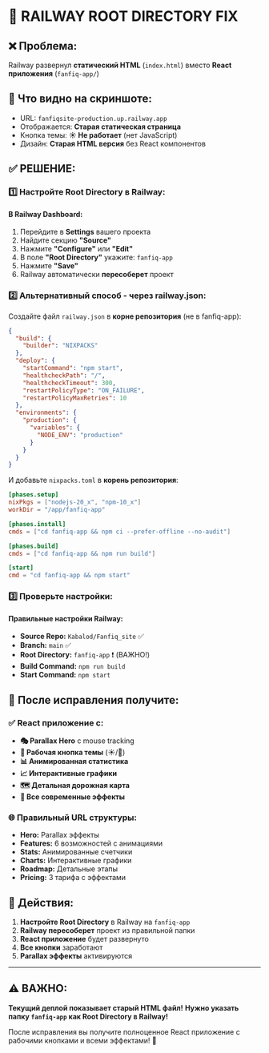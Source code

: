 # 🔧 RAILWAY ROOT DIRECTORY FIX

## ❌ Проблема:
Railway развернул **статический HTML** (`index.html`) вместо **React приложения** (`fanfiq-app/`)

## 🎯 Что видно на скриншоте:
- URL: `fanfiqsite-production.up.railway.app`
- Отображается: **Старая статическая страница**
- Кнопка темы: **☀️ Не работает** (нет JavaScript)
- Дизайн: **Старая HTML версия** без React компонентов

## ✅ РЕШЕНИЕ:

### 1️⃣ Настройте Root Directory в Railway:

#### **В Railway Dashboard:**
1. Перейдите в **Settings** вашего проекта
2. Найдите секцию **"Source"**
3. Нажмите **"Configure"** или **"Edit"**
4. В поле **"Root Directory"** укажите: `fanfiq-app`
5. Нажмите **"Save"**
6. Railway автоматически **пересоберет** проект

### 2️⃣ Альтернативный способ - через railway.json:

Создайте файл `railway.json` в **корне репозитория** (не в fanfiq-app):

```json
{
  "build": {
    "builder": "NIXPACKS"
  },
  "deploy": {
    "startCommand": "npm start",
    "healthcheckPath": "/",
    "healthcheckTimeout": 300,
    "restartPolicyType": "ON_FAILURE",
    "restartPolicyMaxRetries": 10
  },
  "environments": {
    "production": {
      "variables": {
        "NODE_ENV": "production"
      }
    }
  }
}
```

И добавьте `nixpacks.toml` в **корень репозитория**:

```toml
[phases.setup]
nixPkgs = ["nodejs-20_x", "npm-10_x"]
workDir = "/app/fanfiq-app"

[phases.install]
cmds = ["cd fanfiq-app && npm ci --prefer-offline --no-audit"]

[phases.build]
cmds = ["cd fanfiq-app && npm run build"]

[start]
cmd = "cd fanfiq-app && npm start"
```

### 3️⃣ Проверьте настройки:

#### **Правильные настройки Railway:**
- **Source Repo:** `Kabalod/Fanfiq_site` ✅
- **Branch:** `main` ✅
- **Root Directory:** `fanfiq-app` ❗ (ВАЖНО!)
- **Build Command:** `npm run build`
- **Start Command:** `npm start`

## 🎯 После исправления получите:

### ✅ React приложение с:
- **🎭 Parallax Hero** с mouse tracking
- **🌙 Рабочая кнопка темы** (☀️/🌙)
- **📊 Анимированная статистика**
- **📈 Интерактивные графики**
- **🗺️ Детальная дорожная карта**
- **🎨 Все современные эффекты**

### 🌐 Правильный URL структуры:
- **Hero:** Parallax эффекты
- **Features:** 6 возможностей с анимациями
- **Stats:** Анимированные счетчики
- **Charts:** Интерактивные графики
- **Roadmap:** Детальные этапы
- **Pricing:** 3 тарифа с эффектами

## 🚀 Действия:

1. **Настройте Root Directory** в Railway на `fanfiq-app`
2. **Railway пересоберет** проект из правильной папки
3. **React приложение** будет развернуто
4. **Все кнопки** заработают
5. **Parallax эффекты** активируются

---

## ⚠️ ВАЖНО:
**Текущий деплой показывает старый HTML файл!**
**Нужно указать папку `fanfiq-app` как Root Directory в Railway!**

После исправления вы получите полноценное React приложение с рабочими кнопками и всеми эффектами! 🎉
